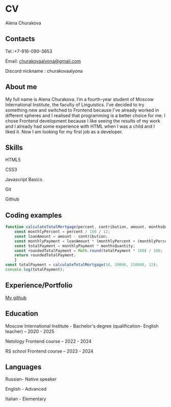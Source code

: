 # CV
Alena Churakova

## Contacts
Tel.:+7-916-090-3653

Email: churakovaalyona@gmail.com

Discord nickname : churakovaalyona


## About me
My full name is Alena Churakova.
I’m a fourth-year student of Moscow International Institute, the faculty of Linguistics. I’ve decided to try something new and switched to Frontend because I've already worked in different spheres and I realised that programming is a better choice for me. I chose Frontend development because I like seeing the results of my work and I already had some experience with HTML when I was a child and I liked it.
Now I am looking for my first job as a developer.


## Skills

HTML5

CSS3

Javascript Basics

Git

Github

## Coding examples

```js
function calculateTotalMortgage(percent, contribution, amount, monthsQuantity) {
	const monthlyPercent = percent / 100 / 12;
	const loanAmount = amount - contribution;
	const monthlyPayment = loanAmount * (monthlyPercent + (monthlyPercent / (Math.pow(1 + monthlyPercent, monthsQuantity) - 1)));
	const totalPayment = monthlyPayment * monthsQuantity;
	const roundedTotalPayment = Math.round(totalPayment * 100) / 100;
	return roundedTotalPayment;
    }
const totalPayment = calculateTotalMortgage(10, 20000, 150000, 12);
console.log(totalPayment); 
```


## Experience/Portfolio
[My github](https://churakovaalyona.github.io/)

## Education
Moscow International Institute - Bachelor's degree (qualification- English teacher) – 2020 - 2025

Netology Frontend course – 2022 - 2024

RS school Frontend course – 2023 - 2024

## Languages
Russian- Native speaker

English - Advanced

Italian - Elementary
